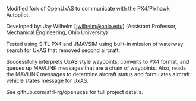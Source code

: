 Modified fork of OpenUxAS to communicate with the PX4/Pixhawk Autopilot.

Developed by: Jay Wilhelm [jwilhelm@ohio.edu] (Assistant Professor, Mechanical Engineering, Ohio University)

Tested using SITL PX4 and JMAVSIM using built-in mission of waterway search for UxAS that removed second aircraft.

Successfully interprets  UxAS style waypoints, converts to PX4 format, and queues up MAVLINK messages that are a chain of waypoints. Also, reads the MAVLINK messages to determine aircraft status and formulates aircraft vehicle states message for UxAS.


See github.com/afrl-rq/openuxas for full project details.
